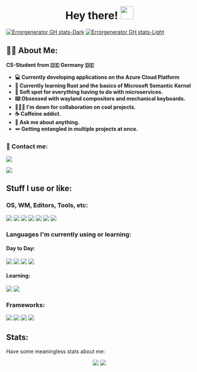 

<h1 align="center">Hey there! <img src="https://c.tenor.com/62H2GipHhHUAAAAi/marvel-future-revolution-marvel-future-fight.gif" width="35"/></h1>



[![Errorgenerator GH stats-Dark](https://github-readme-stats.vercel.app/api?username=errorgenerator&show_icons=true&theme=dark#gh-dark-mode-only)](https://github-readme-stats.vercel.app/api?username=errorgenerator&show_icons=true&theme=dark#gh-dark-mode-only)
[![Errorgenerator GH stats-Light](https://github-readme-stats.vercel.app/api?username=errorgenerator&show_icons=true&theme=default#gh-light-mode-only)](https://github-readme-stats.vercel.app/api?username=errorgenerator&show_icons=true&theme=default#gh-light-mode-only)

## :technologist: About Me:

**CS-Student from :de: Germany :de:**

* **:computer: Currently developing applications on the Azure Cloud Platform**
* **:seedling: Currently learning Rust and the basics of Microsoft Semantic Kernel**
* **:leaves: Soft spot for everything having to do with microservices.**
* **:keyboard: Obsessed with wayland compositors and mechanical keyboards.**
* **:people_holding_hands: I'm down for collaboration on cool projects.**
* **:coffee: Caffeine addict.**
* **:speech_balloon: Ask me about anything.**
* **🪢 Getting entangled in multiple projects at once.**

### :speech_balloon: Contact me:

<a href="https://discord.com/users/444474001298030592"><img src="https://img.shields.io/badge/-find_me_on_discord_(welwei%233703)-5865f2?&style=flat-square&logo=discord&logoColor=white" /></a>

<a href="mailto: tilman.sattler@outlook.de"><img src="https://shields.io/badge/-send_me_an_email-0078d4?&style=flat-square&logo=microsoft-outlook"/></a>

## Stuff I use or like:


### OS, WM, Editors, Tools, etc:

<div class="software" align="left">
    <img  src="https://img.shields.io/badge/-fedora-51A2DA?&style=flat-square&logo=fedora&logoColor=white"/>
    <img  src="https://img.shields.io/badge/-vscode-007ACC?&style=flat-square&logo=visual-studio-code"/>
    <img  src="https://img.shields.io/badge/-alacritty-f46d01?&style=flat-square&logo=data:image/svg+xml;base64,PHN2ZyByb2xlPSJpbWciIHZpZXdCb3g9IjAgMCAyNCAyNCIgeG1sbnM9Imh0dHA6Ly93d3cudzMub3JnLzIwMDAvc3ZnIj48dGl0bGU+QWxhY3JpdHR5PC90aXRsZT48cGF0aCBkPSJtMTAuMDY1IDAtOC41NyAyMS4yNjloMy41OTVsNi45MS0xNi4yNDQgNi45MSAxNi4yNDRoMy41OTRsLTguNTctMjEuMjY5em0xLjkzNSA5LjkzNWMtMC43NjY2NiAxLjg1NDctMS41MzM0IDMuNzA5NC0yLjI5OCA1LjU2NSAxLjQ3NSA0LjU0IDEuNDc1IDQuNTQgMi4yOTggOC41IDAuODIzLTMuOTYgMC44MjMtMy45NiAyLjI5Ny04LjUtMC43NjYzNy0xLjg1NDctMS41MzE1LTMuNzA5OS0yLjI5Ny01LjU2NXoiLz48L3N2Zz4=&logoColor=white"/>
    <img src="https://img.shields.io/badge/-intellij-000000?&logo=intellij-idea&style=flat-square&logoColor=white"/>
    <img src="https://img.shields.io/badge/-nvim-57A143?&style=flat-square&logoColor=white&logo=neovim"/>
    <img src="https://img.shields.io/badge/-docker-2496ed?&logo=docker&logoColor=white&style=flat-square">
    <img src="https://img.shields.io/badge/-microsoft_azure-0078D4?&logo=microsoftazure&style=flat-square"/>
    <!-- TODO Enable this at the end of the semester
    <img src="https://img.shields.io/badge/-kubernetes-326CE5?logo=kubernetes&style=flat-square&logoColor=white"
    -->
</div>


### Languages I'm currently using or learning:

#### Day to Day:

<div class="langs-use">
    <img src="https://img.shields.io/badge/-javascript-f7df1e?&logo=javascript&style=flat-square&logoColor=black"/>
    <img src="https://img.shields.io/badge/-Typescript-3178C6?logo=typescript&logoColor=white&style=flat-square"/>
    <img src="https://img.shields.io/badge/-.NetCore-512BD4?logo=dotnet&logoColor=white&style=flat-square"/>
        <img src="https://img.shields.io/badge/-java-f89820?&logo=oracle&style=flat-square&logoColor=white"/>
</div>

#### Learning:

<div class="langs-learn" align="left">
    <img src="https://img.shields.io/badge/-kotlin-7f52ff?&style=flat-square&logo=kotlin&logoColor=white"/>
    <img src="https://img.shields.io/badge/-rust-000000?&style=flat-square&logo=rust"/>
</div>

### Frameworks:

<div class="frameworks" align="left">
    <img src="https://img.shields.io/badge/-angular-DD0031?logo=angular&style=flat-square"/>
    <img src="https://img.shields.io/badge/-nextjs-000000?logo=nextdotjs&style=flat-square&logoColor=white"/>
    <img src="https://img.shields.io/badge/-tauri-24C8D8?logo=tauri&style=flat-square&logoColor=black"/>
    <img src="https://img.shields.io/badge/-quarkus-4695EB?logo=quarkus&style=flat-square&logoColor=white"/>
</div>

## Stats:

Have some meaningless stats about me:

<div align="center">
    <img src="https://github-readme-stats.vercel.app/api/top-langs/?username=errorgenerator&hide=css&layout=compact&show_icons=true&theme=default#gh-light-mode-only"/>
    <img src="https://github-readme-stats.vercel.app/api/top-langs/?username=errorgenerator&hide=css&layout=compact&show_icons=true&theme=dark#gh-dark-mode-only"/>
</div>
